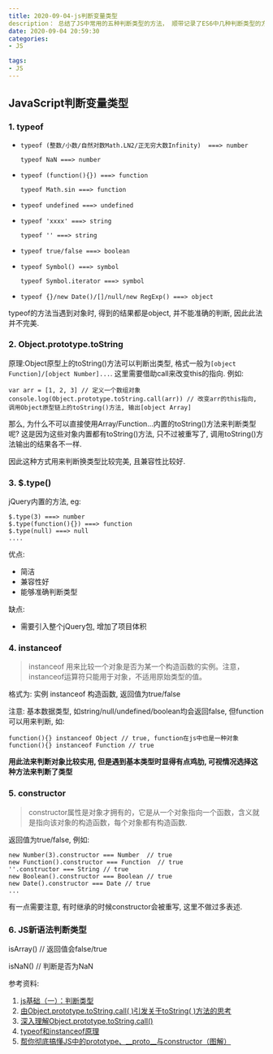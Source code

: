 ```yaml
---
title: 2020-09-04-js判断变量类型
description： 总结了JS中常用的五种判断类型的方法， 顺带记录了ES6中几种判断类型的方法！
date: 2020-09-04 20:59:30
categories:
- JS

tags:
- JS
---
```


## JavaScript判断变量类型

### 1. typeof
- `typeof (整数/小数/自然对数Math.LN2/正无穷大数Infinity)  ===> number`

  `typeof NaN ===> number`
- `typeof (function(){}) ===> function`

  `typeof Math.sin ===> function`
- `typeof undefined ===> undefined`
- `typeof 'xxxx' ===> string`
  
  `typeof '' ===> string`
- `typeof true/false ===> boolean`
- `typeof Symbol() ===> symbol`
  
  `typeof Symbol.iterator ===> symbol`
- `typeof {}/new Date()/[]/null/new RegExp() ===> object`

typeof的方法当遇到对象时, 得到的结果都是object, 并不能准确的判断, 因此此法并不完美.

### 2. Object.prototype.toString
原理:Object原型上的toString()方法可以判断出类型, 格式一般为`[object Function]/[object Number]...`. 这里需要借助call来改变this的指向. 例如:
```
var arr = [1, 2, 3] // 定义一个数组对象
console.log(Object.prototype.toString.call(arr)) // 改变arr的this指向, 调用Object原型链上的toString()方法, 输出[object Array]
```
那么, 为什么不可以直接使用Array/Function...内置的toString()方法来判断类型呢? 这是因为这些对象内置都有toString()方法, 只不过被重写了, 调用toString()方法输出的结果各不一样.

因此这种方式用来判断换类型比较完美, 且兼容性比较好.

### 3. $.type()
jQuery内置的方法, eg:
```
$.type(3) ===> number
$.type(function(){}) ===> function
$.type(null) ===> null
....
```
优点:
- 简洁
- 兼容性好
- 能够准确判断类型

缺点:
- 需要引入整个jQuery包, 增加了项目体积

### 4. instanceof
> instanceof 用来比较一个对象是否为某一个构造函数的实例。注意，instanceof运算符只能用于对象，不适用原始类型的值。

格式为:  实例 instanceof 构造函数, 返回值为true/false

注意: 基本数据类型, 如string/null/undefined/boolean均会返回false, 但function可以用来判断, 如:
```
function(){} instanceof Object // true, function在js中也是一种对象
function(){} instanceof Function // true
```
**用此法来判断对象比较实用, 但是遇到基本类型时显得有点鸡肋, 可视情况选择这种方法来判断了类型**

### 5. constructor
>constructor属性是对象才拥有的，它是从一个对象指向一个函数，含义就是指向该对象的构造函数，每个对象都有构造函数. 

返回值为true/false, 例如:
```
new Number(3).constructor === Number  // true
new Function().constructor === Function  // true
''.constructor === String // true
new Boolean().constructor === Boolean // true
new Date().constructor === Date // true
...
```
有一点需要注意, 有时继承的时候constructor会被重写, 这里不做过多表述.

### 6. JS新语法判断类型
isArray() // 返回值会false/true

isNaN() // 判断是否为NaN





参考资料:

1. [js基础（一）：判断类型](https://segmentfault.com/a/1190000018740340)
2. [由Object.prototype.toString.call( )引发关于toString( )方法的思考](https://juejin.im/post/6844903604990509063)
3. [深入理解Object.prototype.toString.call()](https://www.jianshu.com/p/e4237ebb1cf0)
4. [typeof和instanceof原理](https://juejin.im/post/6844904081803182087)
5. [帮你彻底搞懂JS中的prototype、__proto__与constructor（图解）](https://juejin.im/post/6844903816874164232)